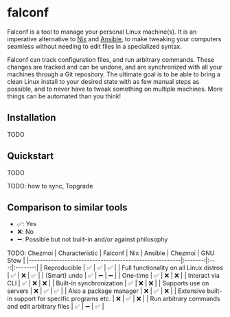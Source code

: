# falconf

Falconf is a tool to manage your personal Linux machine(s). It is an imperative
alternative to [Nix](https://nixos.org/)
and [Ansible](https://www.ansible.com/), to make tweaking your computers
seamless without needing to edit files in a specialized syntax.

Falconf can track configuration files, and run arbitrary commands. These changes
are tracked and can be undone, and are synchronized with all your machines
through a Git repository. The ultimate goal is to be able to bring a clean Linux
install to your desired state with as few manual steps as possible, and to never
have to tweak something on multiple machines. More things can be automated than
you think!

## Installation

TODO

## Quickstart

TODO

TODO: how to sync, Topgrade

## Comparison to similar tools

- ✅: Yes
- ❌: No
- ➖: Possible but not built-in and/or against philosophy

TODO: Chezmoi
| Characteristic                                        | Falconf | Nix | Ansible | Chezmoi | GNU Stow |
|-------------------------------------------------------|:-------:|:---:|:-------:|
| Reproducible                                          |    ✅    |  ✅  |    ✅    |
| Full functionality on all Linux distros               |    ✅    |  ❌  |    ✅    |
| (Smart) undo                                          |    ✅    |  ➖  |    ➖    |
| One-time                                              |    ✅    |  ❌  |    ❌    |
| Interact via CLI                                      |    ✅    |  ❌  |    ❌    |
| Built-in synchronization                              |    ✅    |  ❌  |    ❌    |
| Supports use on servers                               |    ❌    |  ✅  |    ✅    |
| Also a package manager                                |    ❌    |  ✅  |    ❌    |
| Extensive built-in support for specific programs etc. |    ❌    |  ✅  |    ❌    |
| Run arbitrary commands and edit arbitrary files       |    ✅    |  ➖  |    ✅    |
